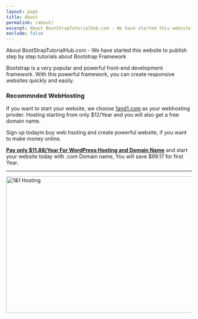 ```yaml
---
layout: page
title: About
permalink: /about/
excerpt: About BootStrapTutorialHub.com - We have started this website to publish step by step tutorials about Bootstrap Framework
exclude: false
---
```


About BootStrapTutorialHub.com - We have started this website to publish step by step tutorials about Bootstrap Framework

Bootstrap is a very popular and powerful front-end development framework. With this powerful framework, you can create responsive websites quickly and easily.

### Recommnded WebHosting

If you want to start your website, we choose [1and1.com](http://www.dpbolvw.net/click-8100168-10911706-1477923087000) as your webhosting privder. Hosting starting from only $12/Year and you will also get a free domain name.

Sign up todaym buy web hsoting and create powerful website, if you want to make money online.

<strong><a href="1and1.com" rel="nofollow" onmousedown="this.href='http://www.dpbolvw.net/click-8100168-10911706-1477923087000';">Pay only $11.88/Year For WordPress Hosting and Domain Name</a></strong> and start your website today with .com Domain name, You will save $99.17 for first Year.
  
---

<a href="http://www.jdoqocy.com/click-8100168-10400659-1477924485000" target="_top">
<img src="http://www.lduhtrp.net/image-8100168-10400659-1477924485000" width="760" height="370" alt="1&1 Hosting" border="0"/></a>